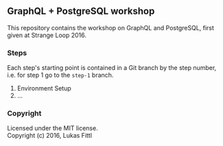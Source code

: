 ## GraphQL + PostgreSQL workshop

This repository contains the workshop on GraphQL and PostgreSQL, first given at Strange Loop 2016.

### Steps

Each step's starting point is contained in a Git branch by the step number, i.e. for step 1 go to the `step-1` branch.

1. Environment Setup
2. ...


### Copyright

Licensed under the MIT license.<br />
Copyright (c) 2016, Lukas Fittl
